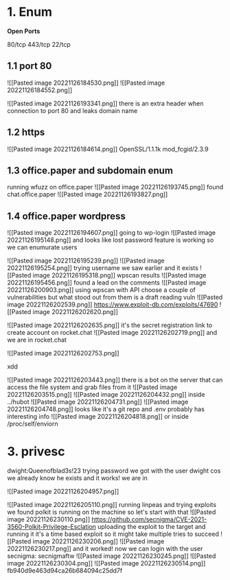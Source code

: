 # 1. Enum


**Open  Ports**

80/tcp
443/tcp
22/tcp

## 1.1 port 80
![[Pasted image 20221126184530.png]]
![[Pasted image 20221126184552.png]]


![[Pasted image 20221126193341.png]]
there is an extra header when connection to port 80 and leaks domain name 



## 1.2 https
![[Pasted image 20221126184614.png]]
OpenSSL/1.1.1k mod_fcgid/2.3.9


## 1.3 office.paper and subdomain enum

running wfuzz on office.paper 
![[Pasted image 20221126193745.png]]
found chat.office.paper
![[Pasted image 20221126193827.png]]

## 1.4 office.paper wordpress

![[Pasted image 20221126194607.png]]
going to wp-login
![[Pasted image 20221126195148.png]]
and looks like lost password feature is working
 so we can enumurate users

  ![[Pasted image 20221126195239.png]]
  ![[Pasted image 20221126195254.png]]
trying username we saw earlier and it exists
![[Pasted image 20221126195318.png]]
wpscan results 
![[Pasted image 20221126195456.png]]
found a lead on the comments 
![[Pasted image 20221126200903.png]]
using wpscan with API choose a couple of vulnerabilities but what stood out from them is a draft reading vuln ![[Pasted image 20221126202539.png]]
https://www.exploit-db.com/exploits/47690
![[Pasted image 20221126202620.png]]
 
![[Pasted image 20221126202635.png]]
it's the secret registration link to create account on rocket.chat
![[Pasted image 20221126202719.png]]
and we are in rocket.chat 

![[Pasted image 20221126202753.png]]

xdd

![[Pasted image 20221126203443.png]]
there is a bot on the server that can access the file system and grab files from it
![[Pasted image 20221126203515.png]]
![[Pasted image 20221126204432.png]]
inside ../hubot
![[Pasted image 20221126204731.png]]
![[Pasted image 20221126204748.png]]
looks like it's a git repo
and .env probably has interesting info 
![[Pasted image 20221126204818.png]]
or
inside /proc/self/enviorn 
# 3. privesc
dwight:Queenofblad3s!23
trying password we got with the user dwight cos we already know he exists and it works!
we are in 



![[Pasted image 20221126204957.png]]

![[Pasted image 20221126205110.png]]
running linpeas and trying exploits we found
polkit is running on the machine so let's start with that 
![[Pasted image 20221126230110.png]]
https://github.com/secnigma/CVE-2021-3560-Polkit-Privilege-Esclation
uploading the exploit to the target and running it  it's a time based exploit so it might take multiple tries to succeed 
![[Pasted image 20221126230206.png]]
![[Pasted image 20221126230217.png]]
and it worked!
now we can login with the user secnigma: secnigmaftw
![[Pasted image 20221126230245.png]]
![[Pasted image 20221126230304.png]]
![[Pasted image 20221126230514.png]]
fb940d9e463d94ca26b684094c25dd7f